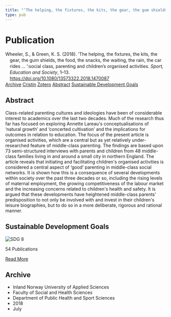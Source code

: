 ```yaml
---
title: "‘The helping, the fixtures, the kits, the gear, the gum shields, the food, the snacks, the waiting, the rain, the car rides … ’:social class, parenting and children’s organised activities"
type: pub
---
```

<h1>Publication</h1>
<article id="csl-bib-container-GKW4P3KS" class="csl-bib-container">
  <div class="csl-bib-body" style="line-height: 1.35; padding-left: 1em; text-indent:-1em;">
  <div class="csl-entry">Wheeler, S., &amp; Green, K. S. (2018). &#x2018;The helping, the fixtures, the kits, the gear, the gum shields, the food, the snacks, the waiting, the rain, the car rides &#x2026; &#x2019;:social class, parenting and children&#x2019;s organised activities. <i>Sport, Education and Society</i>, 1&#x2013;13. <a href="https://doi.org/10.1080/13573322.2018.1470087">https://doi.org/10.1080/13573322.2018.1470087</a></div>
</div>
  <div class="csl-bib-buttons">
    <a href="#taxonomy-article-GKW4P3KS" class="csl-bib-button">Archive</a>
    <a href="https://app.cristin.no/results/show.jsf?id=1595099" alt="Cristin URL" class="csl-bib-button">Cristin</a>
    <a href="http://zotero.org/groups/5022929/items/GKW4P3KS" alt="Zotero URL" class="csl-bib-button">Zotero</a>
    <a href="#abstract-article-GKW4P3KS" class="csl-bib-button">Abstract</a>
    <a href="#sdg-article-GKW4P3KS" class="csl-bib-button">Sustainable Development Goals</a>
  </div>
  <div id="csl-bib-meta-container-GKW4P3KS"></div>
</article>
<div id="csl-bib-meta-GKW4P3KS" class="csl-bib-meta">
  <article id="abstract-article-GKW4P3KS" class="abstract-article">
    <h1>Abstract</h1>
    Class-related parenting cultures and ideologies have been of considerable interest to academics over the last two decades. Much of the research thus far has focused on exploring Annette Lareau's conceptualisations of ‘natural growth’ and ‘concerted cultivation’ and the implications for outcomes in relation to education. The focus of the present article is organised activities, which are a central but as yet relatively under-researched feature of middle-class parenting. The findings are based upon 73 semi-structured interviews with parents and children from 48 middle-class families living in and around a small city in northern England. The article reveals that initiating and facilitating children's organised activities is considered a central aspect of ‘good’ parenting in middle-class social networks. It is shown how this is a consequence of several developments within society over the past three decades or so, including the rising levels of maternal employment, the growing competitiveness of the labour market and the increasing concerns related to children's health and safety. It is argued that these developments have heightened middle-class parents’ predisposition to not only be involved with and invest in their children's leisure biographies, but to do so in a more deliberate, rigorous and rational manner.
  </article>
  <article id="sdg-article-GKW4P3KS" class="sdg-article">
    <h1>Sustainable Development Goals</h1>
    <div class="sdg-container"><div id="sdg8" class="sdg">
<img src="{{< params subfolder >}}images/sdg/sdg08_en.png" class="image" alt="SDG 8">
<div class="sdg-overlay">
<p class="sdg-publication-count"><span>54</span> Publications</p>
<p><a href="https://sdgs.un.org/goals/goal8" class="sdg-read-more">Read More</a></p>
</div>
</div></div>
  </article>
  <article id="taxonomy-article-GKW4P3KS" class="taxonomy-article">
    <h1>Archive</h1>
    <ul>
      <li>Inland Norway University of Applied Sciences</li>
      <li>Faculty of Social and Health Sciences</li>
      <li>Department of Public Health and Sport Sciences</li>
      <li>2018</li>
      <li>July</li>
    </ul>
  </article>
</div>
